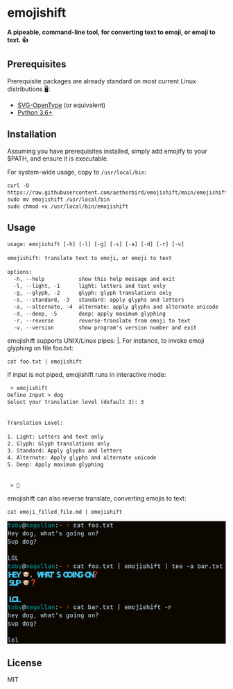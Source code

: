 # emojishift

<b>A pipeable, command-line tool, for converting text to emoji, or emoji to text. 👍</b>

## Prerequisites

Prerequisite packages are already standard on most current Linux distributions 🖥️:
- <a href="https://github.com/13rac1/twemoji-color-font">SVG-OpenType</a> (or equivalent)
- <a href="https://github.com/python/cpython">Python 3.6+</a>

## Installation

Assuming you have prerequisites installed, simply add emojify to your $PATH, and ensure it is executable. 

For system-wide usage, copy to `/usr/local/bin`:
```
curl -O https://raw.githubusercontent.com/aetherbird/emojishift/main/emojishift
sudo mv emojishift /usr/local/bin
sudo chmod +x /usr/local/bin/emojishift
```

## Usage

```
usage: emojishift [-h] [-l] [-g] [-s] [-a] [-d] [-r] [-v]

emojishift: translate text to emoji, or emoji to text

options:
  -h, --help           show this help message and exit
  -l, --light, -1      light: letters and text only
  -g, --glyph, -2      glyph: glyph translations only
  -s, --standard, -3   standard: apply glyphs and letters
  -a, --alternate, -4  alternate: apply glyphs and alternate unicode
  -d, --deep, -5       deep: apply maximum glyphing
  -r, --reverse        reverse-translate from emoji to text
  -v, --version        show program's version number and exit
```

emojishift supports UNIX/Linux pipes: |.  For instance, to invoke emoji glyphing on file foo.txt:
```
cat foo.txt | emojishift
```

If input is not piped, emojishift runs in interactive mode:
```
 > emojishift 
Define Input > dog
Select your translation level (default 3): 3


Translation Level: 

1. Light: Letters and text only
2. Glyph: Glyph translations only
3. Standard: Apply glyphs and letters
4. Alternate: Apply glyphs and alternate unicode
5. Deep: Apply maximum glyphing


 > 🐶
```

emojishift can also reverse translate, converting emojis to text:
```
cat emoji_filled_file.md | emojishift
```

<img src="./emojishift_examples.png">

## License

MIT
